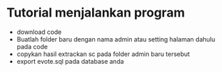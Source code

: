 <h1>Tutorial menjalankan program</h1>
<ul>
  <li>download code</li>
  <li>Buatlah folder baru dengan nama admin atau setting halaman dahulu pada code</li>
  <li>copykan hasil extrackan sc pada folder admin baru tersebut</li>
  <li>export evote.sql pada database anda</li>
</ul>
